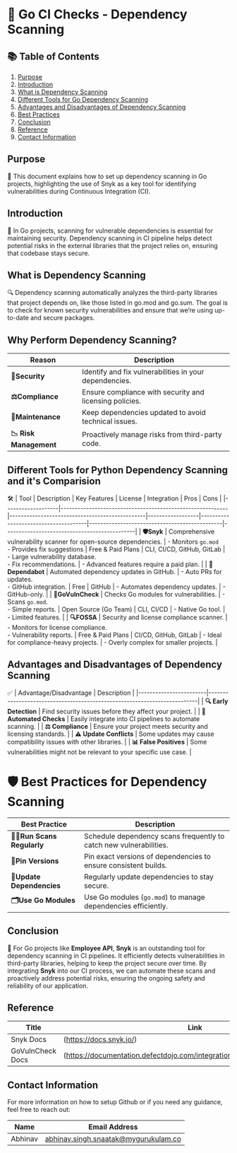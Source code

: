 # 🐹 Go CI Checks - Dependency Scanning


 ## 📚 Table of Contents

1. [Purpose](#purpose)
2. [Introduction](#introduction)
3. [What is Dependency Scanning](#what-is-dependency-scanning)
4. [Different Tools for Go Dependency Scanning](#different-tools-for-go-dependency-scanning)
5. [Advantages and Disadvantages of Dependency Scanning](#advantages-and-disadvantages-of-dependency-scanning)
6. [Best Practices](#best-practices)
7. [Conclusion](#conclusion)
8. [Reference](#reference)
9. [Contact Information](#contact-information)

## Purpose

🎯
This document explains how to set up dependency scanning in Go projects, highlighting the use of Snyk as a key tool for identifying vulnerabilities during Continuous Integration (CI).

## Introduction

📖
In Go projects, scanning for vulnerable dependencies is essential for maintaining security. Dependency scanning in CI pipeline helps detect potential risks in the external libraries that the project relies on, ensuring that codebase stays secure.

## What is Dependency Scanning

🔍
Dependency scanning automatically analyzes the third-party libraries that project depends on, like those listed in go.mod and go.sum. The goal is to check for known security vulnerabilities and ensure that we’re using up-to-date and secure packages.


## Why Perform Dependency Scanning?

| **Reason**              |             **Description**                                |
|--------------------------------|-----------------------------------------------------|
| **🔐Security**                | Identify and fix vulnerabilities in your dependencies. |
| **⚖️Compliance**              | Ensure compliance with security and licensing policies.|
| **🔧Maintenance**             | Keep dependencies updated to avoid technical issues.|
| **📉 Risk Management**         | Proactively manage risks from third-party code.  |

## Different Tools for Python Dependency Scanning and it's Comparision

🛠️
| Tool              | Description                                               | Key Features                                   | License          | Integration                          | Pros                                          | Cons                                         |
|-------------------|-----------------------------------------------------------|------------------------------------------------|------------------|--------------------------------------|-----------------------------------------------|----------------------------------------------|
| **🛡️Snyk**        | Comprehensive vulnerability scanner for open-source dependencies. | - Monitors `go.mod`<br> - Provides fix suggestions | Free & Paid Plans | CLI, CI/CD, GitHub, GitLab           | - Large vulnerability database.<br> - Fix recommendations. | - Advanced features require a paid plan.     |
| **🤖Dependabot**   | Automated dependency updates in GitHub.                   | - Auto PRs for updates.<br> - GitHub integration. | Free             | GitHub                               | - Automates dependency updates.               | - GitHub-only.                               |
| **🚨GoVulnCheck**  | Checks Go modules for vulnerabilities.                   | - Scans `go.mod`.<br> - Simple reports.         | Open Source (Go Team) | CLI, CI/CD                           | - Native Go tool.                             | - Limited features.                          |
| **🔍FOSSA**        | Security and license compliance scanner.                 | - Monitors for license compliance.<br> - Vulnerability reports. | Free & Paid Plans | CI/CD, GitHub, GitLab                | - Ideal for compliance-heavy projects.        | - Overly complex for smaller projects.       |

## Advantages and Disadvantages of Dependency Scanning

✅
| Advantage/Disadvantage | Description                                                              |
|------------------------|--------------------------------------------------------------------------|
| **🔍 Early Detection**  | Find security issues before they affect your project.                   |
| **🤖 Automated Checks** | Easily integrate into CI pipelines to automate scanning.                |
| **⚖️ Compliance**        | Ensure your project meets security and licensing standards.             |
| **⚠️ Update Conflicts**  | Some updates may cause compatibility issues with other libraries.       |
| **📊 False Positives**   | Some vulnerabilities might not be relevant to your specific use case.   |

# 🛡️ Best Practices for Dependency Scanning

| Best Practice            | Description                                                                   |
|--------------------------|-------------------------------------------------------------------------------|
| **🏃‍♂️Run Scans Regularly**   | Schedule dependency scans frequently to catch new vulnerabilities.            |
| **📌Pin Versions**          | Pin exact versions of dependencies to ensure consistent builds.               |
| **🔄Update Dependencies**   | Regularly update dependencies to stay secure.                                 |
| **🗂️Use Go Modules**        | Use Go modules (`go.mod`) to manage dependencies efficiently.                |

## Conclusion

💼
For Go projects like **Employee API**, **Snyk** is an outstanding tool for dependency scanning in CI pipelines. It efficiently detects vulnerabilities in third-party libraries, helping to keep the project secure over time. By integrating **Snyk** into our CI process, we can automate these scans and proactively address potential risks, ensuring the ongoing safety and reliability of our application.

## Reference

| Title                                 | Link                                                                                           |
|---------------------------------------|------------------------------------------------------------------------------------------------|
|    Snyk Docs  | (https://docs.snyk.io/) |
|    GoVulnCheck Docs     |   (https://documentation.defectdojo.com/integrations/parsers/file/govulncheck/) |

## Contact Information

For more information on how to setup Github or if you need any guidance, feel free to reach out:

|  Name   | Email Address                                  |
|---------|------------------------------------------------|
| Abhinav | abhinav.singh.snaatak@mygurukulam.co           |
